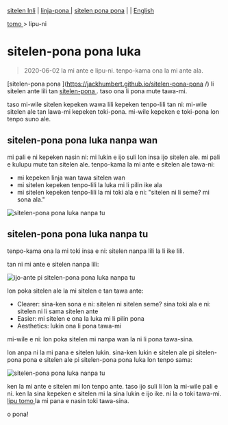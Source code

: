 [sitelen Inli](https://joelthomastr.github.io/tokipona/sitelen-pona-pona-luka_si) | [<span class="lp">linja-pona </span>](https://joelthomastr.github.io/tokipona/sitelen-pona-pona-luka_lp) | [<span class="spp">sitelen pona pona</span>](https://joelthomastr.github.io/tokipona/sitelen-pona-pona-luka_spp) | [<i class="twa twa-framed-picture"></i><i class="twa twa-red-heart"></i>](https://joelthomastr.github.io/tokipona/sitelen-pona-pona-luka_se) | [English](https://joelthomastr.github.io/tokipona/sitelen-pona-pona-luka_en)

[<span class="lp">tomo </span>](https://joelthomastr.github.io/tokipona/READMElp)<span> > </span><span class="lp">lipu-ni </span>

# <span class="lp">sitelen-pona pona luka </span>

> 2020-06-02 <span class="lp">la mi ante e lipu-ni. tenpo-kama ona la mi ante ala. </span>

[<span class="lp">sitelen-pona pona </span>](https://jackhumbert.github.io/sitelen-pona-pona </span>/) <span class="lp">li sitelen ante lili tan </span> [<span class="lp">sitelen-pona </span>](http://tokipona.net/tp/janpije/hieroglyphs.php). <span class="lp">taso ona li pona mute tawa-mi. </span>

<span class="lp">taso mi-wile sitelen kepeken wawa lili kepeken tenpo-lili tan ni: mi-wile sitelen ale tan lawa-mi kepeken toki-pona. mi-wile kepeken e toki-pona lon tenpo suno ale. </span>

## <span class="lp">sitelen-pona pona luka nanpa wan </span>

<span class="lp">mi pali e ni kepeken nasin ni: mi lukin e ijo suli lon insa ijo sitelen ale. mi pali e kulupu mute tan sitelen ale. tenpo-kama la mi ante e sitelen ale tawa-ni: </span>
- <span class="lp">mi kepeken linja wan tawa sitelen wan </span>
- <span class="lp">mi sitelen kepeken tenpo-lili la luka mi li pilin ike ala </span>
- <span class="lp">mi sitelen kepeken tenpo-lili la mi toki ala e ni: "sitelen ni li seme? mi sona ala." </span>

![<span class="lp">sitelen-pona pona luka nanpa tu </span>](https://joelthomastr.github.io/tokipona/sppl-v1.png)

## <span class="lp">sitelen-pona pona luka nanpa tu </span>

<span class="lp">tenpo-kama ona la mi toki insa e ni: sitelen nanpa lili la li ike lili. </span>

<span class="lp">tan ni mi ante e sitelen nanpa lili: </span>

![<span class="lp">ijo-ante pi sitelen-pona pona luka nanpa tu </span>](https://joelthomastr.github.io/tokipona/sppl-v2-differences.png)

<span class="lp">lon poka sitelen ale la mi sitelen e tan tawa ante: </span>
- Clearer: <span class="lp">sina-ken sona e ni: sitelen ni sitelen seme? sina toki ala e ni: sitelen ni li sama sitelen ante </span>
- Easier: <span class="lp">mi sitelen e ona la luka mi li pilin pona </span>
- Aesthetics: <span class="lp">lukin ona li pona tawa-mi </span>

<span class="lp">mi-wile e ni: lon poka sitelen mi nanpa wan la ni li pona tawa-sina. </span>

<span class="lp">lon anpa ni la mi pana e sitelen lukin. sina-ken lukin e sitelen ale pi sitelen-pona pona e sitelen ale pi sitelen-pona pona luka lon tenpo sama: </span>

![<span class="lp">sitelen-pona pona luka nanpa tu </span>](https://joelthomastr.github.io/tokipona/sppl-v2-basic.jpg)

<span class="lp">ken la mi ante e sitelen mi lon tenpo ante. taso ijo suli li lon la mi-wile pali e ni. ken la sina kepeken e sitelen mi la sina lukin e ijo ike. ni la o toki tawa-mi. </span> [<span class="lp">lipu tomo </span>](https://joelthomastr.github.io/tokipona/READMElp) <span class="lp">la mi pana e nasin toki tawa-sina. </span>

<span class="lp">o pona! </span>

